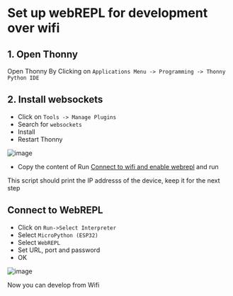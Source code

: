 # Set up webREPL for development over wifi

## 1. Open Thonny
Open Thonny By Clicking on `Applications Menu -> Programming -> Thonny Python IDE`

## 2. Install websockets
* Click on `Tools -> Manage Plugins`
* Search for `websockets` 
* Install
* Restart Thonny

![image](https://user-images.githubusercontent.com/4077233/135772915-ee69d84d-ef60-47cd-b688-785b4aab1027.png)

* Copy the content of 
Run [Connect to wifi and enable webrepl](connect-to-wifi-and-enable-webrepl.py) 
and run

This script should print the IP addresss of the device, keep it for the next step

  
## Connect to WebREPL

* Click on `Run->Select Interpreter`  
* Select `MicroPython (ESP32)` 
* Select `WebREPL`
* Set URL, port and password
* OK

![image](https://user-images.githubusercontent.com/4077233/135772906-e14866cb-db57-474d-b81e-dd9b234962f1.png)

Now you can develop from Wifi
